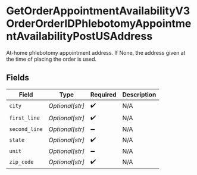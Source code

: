# GetOrderAppointmentAvailabilityV3OrderOrderIDPhlebotomyAppointmentAvailabilityPostUSAddress

At-home phlebotomy appointment address. If None, the address given at the time of placing the order is used.


## Fields

| Field              | Type               | Required           | Description        |
| ------------------ | ------------------ | ------------------ | ------------------ |
| `city`             | *Optional[str]*    | :heavy_check_mark: | N/A                |
| `first_line`       | *Optional[str]*    | :heavy_check_mark: | N/A                |
| `second_line`      | *Optional[str]*    | :heavy_minus_sign: | N/A                |
| `state`            | *Optional[str]*    | :heavy_check_mark: | N/A                |
| `unit`             | *Optional[str]*    | :heavy_minus_sign: | N/A                |
| `zip_code`         | *Optional[str]*    | :heavy_check_mark: | N/A                |
